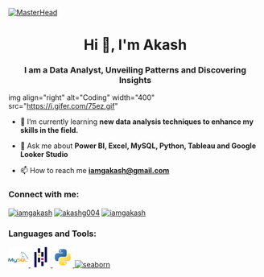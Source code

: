 [![MasterHead](https://www.canva.com/design/DAF8sBdQ8gw/5DTvLHE7URpvkudbHjYPIQ/edit?utm_content=DAF8sBdQ8gw&utm_campaign=designshare&utm_medium=link2&utm_source=sharebutton)](https://www.linkedin.com/in/akash-gj/)
<h1 align="center">Hi 👋, I'm Akash</h1>
<h3 align="center">I am a Data Analyst, Unveiling Patterns and Discovering Insights</h3>

img align="right" alt="Coding" width="400" src="https://i.gifer.com/75ez.gif"

- 🌱 I’m currently learning **new data analysis techniques to enhance my skills in the field.**

- 💬 Ask me about **Power BI, Excel, MySQL, Python, Tableau and Google Looker Studio**

- 📫 How to reach me **iamgakash@gmail.com**

<h3 align="left">Connect with me:</h3>
<p align="left">
<a href="https://linkedin.com/in/iamgakash" target="blank"><img align="center" src="https://raw.githubusercontent.com/rahuldkjain/github-profile-readme-generator/master/src/images/icons/Social/linked-in-alt.svg" alt="iamgakash" height="30" width="40" /></a>
<a href="https://kaggle.com/akashg004" target="blank"><img align="center" src="https://raw.githubusercontent.com/rahuldkjain/github-profile-readme-generator/master/src/images/icons/Social/kaggle.svg" alt="akashg004" height="30" width="40" /></a>
<a href="https://www.hackerrank.com/iamgakash" target="blank"><img align="center" src="https://raw.githubusercontent.com/rahuldkjain/github-profile-readme-generator/master/src/images/icons/Social/hackerrank.svg" alt="iamgakash" height="30" width="40" /></a>
</p>

<h3 align="left">Languages and Tools:</h3>
<p align="left"> <a href="https://www.mysql.com/" target="_blank" rel="noreferrer"> <img src="https://raw.githubusercontent.com/devicons/devicon/master/icons/mysql/mysql-original-wordmark.svg" alt="mysql" width="40" height="40"/> </a> <a href="https://pandas.pydata.org/" target="_blank" rel="noreferrer"> <img src="https://raw.githubusercontent.com/devicons/devicon/2ae2a900d2f041da66e950e4d48052658d850630/icons/pandas/pandas-original.svg" alt="pandas" width="40" height="40"/> </a> <a href="https://www.python.org" target="_blank" rel="noreferrer"> <img src="https://raw.githubusercontent.com/devicons/devicon/master/icons/python/python-original.svg" alt="python" width="40" height="40"/> </a> <a href="https://seaborn.pydata.org/" target="_blank" rel="noreferrer"> <img src="https://seaborn.pydata.org/_images/logo-mark-lightbg.svg" alt="seaborn" width="40" height="40"/> </a> </p>
